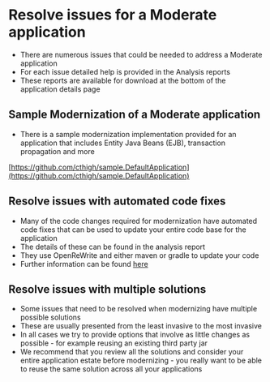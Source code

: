 # Resolve issues for a Moderate application

 - There are numerous issues that could be needed to address a Moderate application  
 - For each issue detailed help is provided in the Analysis reports
 - These reports are available for download at the bottom of the application details page
 
## Sample Modernization of a Moderate application

- There is a sample modernization implementation provided for an application that includes Entity Java Beans (EJB), transaction propagation and more

[https://github.com/cthigh/sample.DefaultApplication](https://github.com/cthigh/sample.DefaultApplication)

## Resolve issues with automated code fixes

 - Many of the code changes required for modernization have automated code fixes that can be used to update your entire code base for the application
 - The details of these can be found in the analysis report
 - They use OpenReWrite and either maven or gradle to update your code
 - Further information can be found [here](https://www.ibm.com/docs/en/wamt?topic=binaries-detailed-migration-analysis-report)

## Resolve issues with multiple solutions
 - Some issues that need to be resolved when modernizing have multiple possible solutions
 - These are usually presented from the least invasive to the most invasive
 - In all cases we try to provide options that involve as little changes as possible - for example reusing an existing third party jar
 - We recommend that you review all the solutions and consider your entire application estate before modernizing - you really want to be able to reuse the same solution across all your applications



